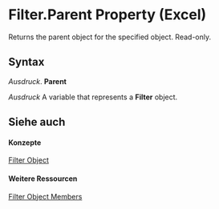 
# Filter.Parent Property (Excel)

Returns the parent object for the specified object. Read-only.


## Syntax

 _Ausdruck_. **Parent**

 _Ausdruck_ A variable that represents a **Filter** object.


## Siehe auch


#### Konzepte


[Filter Object](950023f9-a984-01fa-aa77-947cbbff0433.md)
#### Weitere Ressourcen


[Filter Object Members](http://msdn.microsoft.com/library/b0b547af-04f2-6fff-1026-3850c369099a%28Office.15%29.aspx)